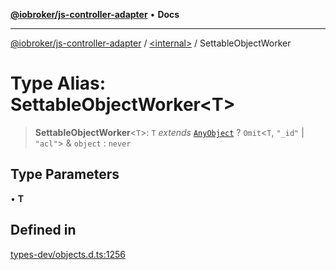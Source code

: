 [**@iobroker/js-controller-adapter**](../../README.md) • **Docs**

***

[@iobroker/js-controller-adapter](../../globals.md) / [\<internal\>](../README.md) / SettableObjectWorker

# Type Alias: SettableObjectWorker\<T\>

> **SettableObjectWorker**\<`T`\>: `T` *extends* [`AnyObject`](AnyObject.md) ? `Omit`\<`T`, `"_id"` \| `"acl"`\> & `object` : `never`

## Type Parameters

• **T**

## Defined in

[types-dev/objects.d.ts:1256](https://github.com/ioBroker/ioBroker.js-controller/blob/6c3a3884e29c4b6f03de102d699f9813dd546c7d/packages/types-dev/objects.d.ts#L1256)
